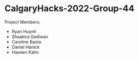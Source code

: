 # CalgaryHacks-2022-Group-44
 Project Members:
 * Ryan Huynh
 * Shaakira Gadiwan
 * Caroline Basta
 * Daniel Hanick
 * Haseen Kahn
